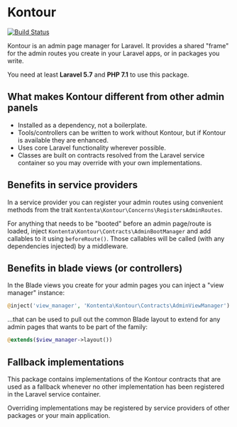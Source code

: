 # Kontour

[![Build Status](https://travis-ci.org/kontenta/kontour.svg?branch=master)](https://travis-ci.org/kontenta/kontour)

Kontour is an admin page manager for Laravel.
It provides a shared "frame" for the admin routes you create in your Laravel apps, or in packages you write.

You need at least **Laravel 5.7** and **PHP 7.1** to use this package.

## What makes Kontour different from other admin panels

- Installed as a dependency, not a boilerplate.
- Tools/controllers can be written to work without Kontour, but if Kontour is available they are enhanced.
- Uses core Laravel functionality wherever possible.
- Classes are built on contracts resolved from the Laravel service container so you may override with your own implementations.

## Benefits in service providers

In a service provider you can register your admin routes using convenient methods from the trait
`Kontenta\Kontour\Concerns\RegistersAdminRoutes`.

For anything that needs to be "booted" before an admin page/route is loaded,
inject `Kontenta\Kontour\Contracts\AdminBootManager` and add callables to it
using `beforeRoute()`.
Those callables will be called (with any dependencies injected) by a middleware.

## Benefits in blade views (or controllers)

In the Blade views you create for your admin pages you can inject a "view manager" instance:

```php
@inject('view_manager', 'Kontenta\Kontour\Contracts\AdminViewManager')
```

...that can be used to pull out the common Blade layout to extend for any admin pages
that wants to be part of the family:

```php
@extends($view_manager->layout())
```

## Fallback implementations

This package contains implementations of the Kontour contracts that are used as a fallback whenever no other
implementation has been registered in the Laravel service container.

Overriding implementations may be registered by service providers of other packages or your main application.
